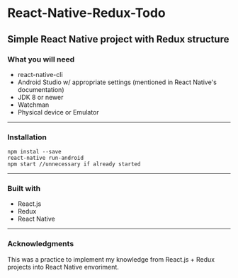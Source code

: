 # React-Native-Redux-Todo

Simple React Native project with Redux structure
---

### What you will need
* react-native-cli
* Android Studio w/ appropriate settings (mentioned in React Native's documentation)
* JDK 8 or newer
* Watchman
* Physical device or Emulator

---
### Installation
```
npm instal --save
react-native run-android
npm start //unnecessary if already started
```
---

### Built with
	
* React.js
* Redux
* React Native

---

### Acknowledgments
 This was a practice to implement my knowledge from React.js + Redux projects into React Native envoriment.
